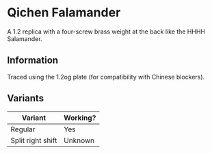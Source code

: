 # Qichen Falamander
A 1.2 replica with a four-screw brass weight at the back like the HHHH Salamander.

## Information
Traced using the 1.2og plate (for compatibility with Chinese blockers).

## Variants
| Variant      | Working? |
| ----------- | ----------- |
| Regular      | Yes      |
| Split right shift   | Unknown     |